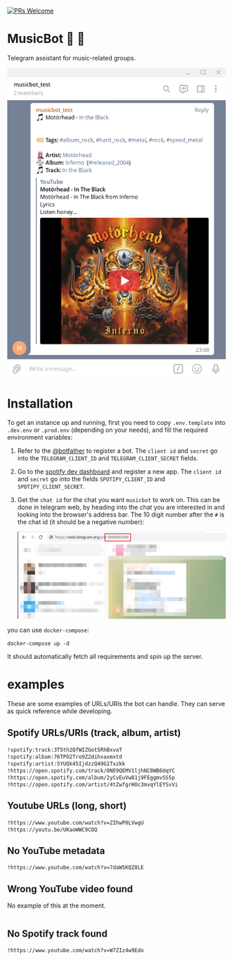 [![PRs Welcome](https://img.shields.io/badge/PRs-welcome-brightgreen.svg?style=flat-square)](https://makeapullrequest.com)

# MusicBot 🎵 🤖

Telegram assistant for music-related groups.

![screenshot of musicbot](.github/imgs/screenshot.png)

# Installation

To get an instance up and running, first you need to copy `.env.template` into `.dev.env`
or `.prod.env` (depending on your needs), and fill the required environment variables:

1. Refer to the [@botfather](https://t.me/botfather) to register a bot. The `client id` and `secret`
   go into the `TELEGRAM_CLIENT_ID` and `TELEGRAM_CLIENT_SECRET` fields.
2. Go to the [spotify dev dashboard](https://developer.spotify.com/dashboard/applications) and
   register a new app. The `client id` and `secret` go into the fields `SPOTIPY_CLIENT_ID` and
   `SPOTIPY_CLIENT_SECRET`.
3. Get the `chat id` for the chat you want `musicbot` to work on. This can be done in telegram web,
   by heading into the chat you are interested in and looking into the browser's address bar. The
   10 digit number after the `#` is the chat id (it should be a negative number):

   ![chat id in telegram web](.github/imgs/chat_id.png)

you can use `docker-compose`:

```
docker-compose up -d
```

It should automatically fetch all requirements and spin up the server.

# examples

These are some examples of URLs/URIs the bot can handle. They can serve as quick reference while
developing.

## Spotify URLs/URIs (track, album, artist)

```
!spotify:track:3T5th2QfWIZGot5RhBxvaT
!spotify:album:76TPO2Tro9Z2dihxaxmxtd
!spotify:artist:5YUQk45IjdzzQ49G1Txzkk
!https://open.spotify.com/track/0NE9QEMV1ljhNC8WB6UqYC
!https://open.spotify.com/album/2yCvEuVw81j9FEggmvSS5p
!https://open.spotify.com/artist/4tZwfgrHOc3mvqYlEYSvVi
```

## Youtube URLs (long, short)

```
!https://www.youtube.com/watch?v=ZIhwP0LVwgU
!https://youtu.be/UKaoWWC9COQ
```

## No YouTube metadata

```
!https://www.youtube.com/watch?v=7daW5KQZ8LE
```

## Wrong YouTube video found

No example of this at the moment.

```

```

## No Spotify track found

```
!https://www.youtube.com/watch?v=W7ZIz4w9Edo
```
